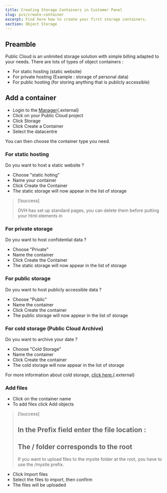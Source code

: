 ```yaml
---
title: Creating Storage Containers in Customer Panel
slug: pcs/create-container
excerpt: Find here how to create your first storage containers.
section: Object Storage
---
```



## Preamble
Public Cloud is an unlimited storage solution with simple billing adapted to your needs. There are lots of types of object containers :

- For static hosting (static website)
- For private hosting (Example : storage of personal data)
- For public hosting (for storing anything that is publicly accessible)


## Add a container
- Login to the [Manager](https://ca.ovh.com/auth){.external}
- Click on your Public Cloud project
- Click Storage
- Click Create a Container
- Select the datacentre

You can then choose the container type you need.


### For static hosting
Do you want to host a static website ?

- Choose "static hoting"
- Name your container
- Click Create the Container
- The static storage will now appear in the list of storage



> [!success]
>
> OVH has set up standard pages, you can delete them before putting your html elements in
> 


### For private storage
Do you want to host confidential data ?

- Choose "Private"
- Name the container
- Click Create the Container
- The static storage will now appear in the list of storage


### For public storage
Do you want to host publicly accessible data  ?

- Choose "Public"
- Name the container
- Click Create the container
- The public storage will now appear in the list of storage


### For cold storage (Public Cloud Archive)
Do you want to archive your date ?

- Choose "Cold Storage"
- Name the container
- Click Create the container
- The cold storage will now appear in the list of storage

For more information about cold storage, [click here.](https://www.ovh.com/fr/public-cloud/storage/cloud-archive/){.external}


### Add files
- Click on the container name
- To add files click Add objects



> [!success]
>
> In the Prefix field enter the file location :
> - 
> The / folder corresponds to the root
> - 
> If you want to upload files to the mysite folder at the root, you have to use the /mysite prefix.
> 
> 

- Click Import files
- Select the files to import, then confirm
- The files will be uploaded